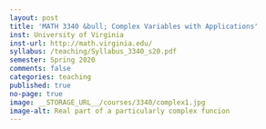 ```yaml
---
layout: post
title: 'MATH 3340 &bull; Complex Variables with Applications'
inst: University of Virginia
inst-url: http://math.virginia.edu/
syllabus: /teaching/Syllabus_3340_s20.pdf
semester: Spring 2020
comments: false
categories: teaching
published: true
no-page: true
image: __STORAGE_URL__/courses/3340/complex1.jpg
image-alt: Real part of a particularly complex funcion
---
```

